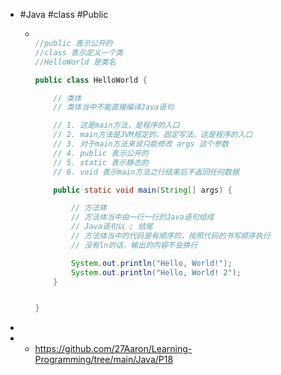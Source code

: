 - #Java #class #Public
	- ```java
	  
	  //public 表示公开的
	  //class 表示定义一个类
	  //HelloWorld 是类名
	  
	  public class HelloWorld {
	  
	      // 类体
	      // 类体当中不能直接编译Java语句
	  
	      // 1. 这是main方法，是程序的入口
	      // 2. main方法是JVM规定的，固定写法，这是程序的入口
	      // 3. 对于main方法来说只能修改 args 这个参数
	      // 4. public 表示公开的
	      // 5. static 表示静态的
	      // 6. void 表示main方法之行结束后不返回任何数据
	  
	      public static void main(String[] args) {
	  
	          // 方法体
	          // 方法体当中由一行一行的Java语句组成
	          // Java语句以 ; 结尾
	          // 方法体当中的代码是有顺序的，按照代码的书写顺序执行
	          // 没有ln的话，输出的内容不会换行
	  
	          System.out.println("Hello, World!");
	          System.out.println("Hello, World! 2");
	      }
	  
	  
	  } 
	  ```
-
- - https://github.com/27Aaron/Learning-Programming/tree/main/Java/P18